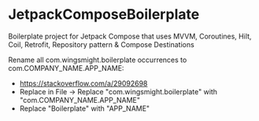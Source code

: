 # JetpackComposeBoilerplate
Boilerplate project for Jetpack Compose that uses MVVM, Coroutines, Hilt, Coil, Retrofit, Repository pattern &amp; Compose Destinations

Rename all com.wingsmight.boilerplate occurrences to com.COMPANY_NAME.APP_NAME:
- https://stackoverflow.com/a/29092698
- Replace in File -> Replace "com.wingsmight.boilerplate" with "com.COMPANY_NAME.APP_NAME"
- Replace "Boilerplate" with "APP_NAME"
